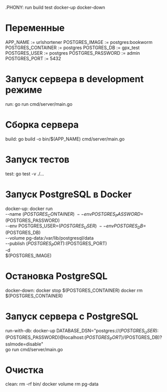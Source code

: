 .PHONY: run build test docker-up docker-down

# Переменные
APP_NAME := urlshortener
POSTGRES_IMAGE := postgres:bookworm
POSTGRES_CONTAINER := postgres
POSTGRES_DB := gpx_test
POSTGRES_USER := postgres
POSTGRES_PASSWORD := admin
POSTGRES_PORT := 5432

# Запуск сервера в development режиме
run:
	go run cmd/server/main.go

# Сборка сервера
build:
	go build -o bin/$(APP_NAME) cmd/server/main.go

# Запуск тестов
test:
	go test -v ./...

# Запуск PostgreSQL в Docker
docker-up:
	docker run \
		--name $(POSTGRES_CONTAINER) \
		--env POSTGRES_PASSWORD=$(POSTGRES_PASSWORD) \
		--env POSTGRES_USER=$(POSTGRES_USER) \
		--env POSTGRES_DB=$(POSTGRES_DB) \
		--volume pg-data:/var/lib/postgresql/data \
		--publish $(POSTGRES_PORT):$(POSTGRES_PORT) \
		-d \
		$(POSTGRES_IMAGE)

# Остановка PostgreSQL
docker-down:
	docker stop $(POSTGRES_CONTAINER)
	docker rm $(POSTGRES_CONTAINER)

# Запуск сервера с PostgreSQL
run-with-db: docker-up
	DATABASE_DSN="postgres://$(POSTGRES_USER):$(POSTGRES_PASSWORD)@localhost:$(POSTGRES_PORT)/$(POSTGRES_DB)?sslmode=disable" \
	go run cmd/server/main.go

# Очистка
clean:
	rm -rf bin/
	docker volume rm pg-data